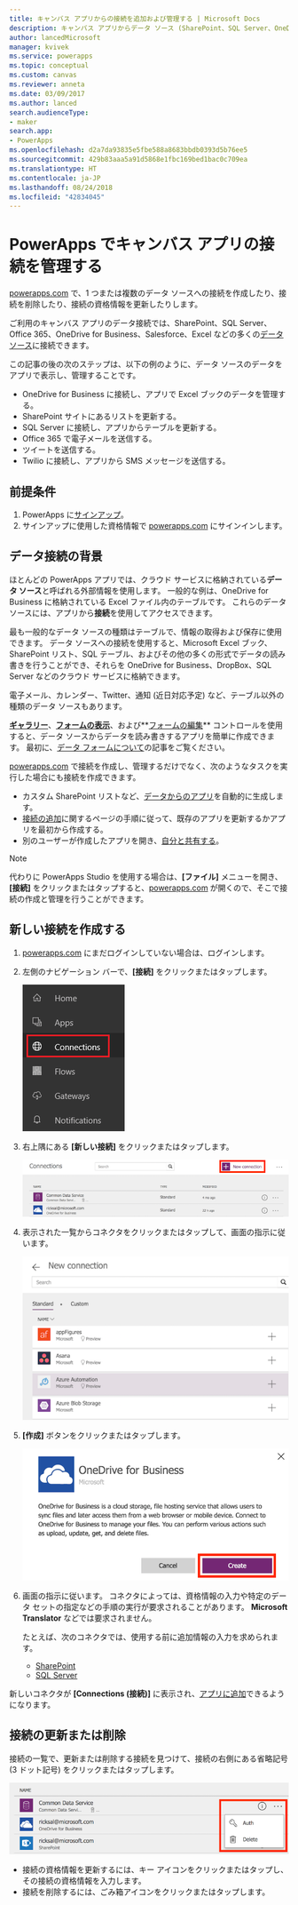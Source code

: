 ```yaml
---
title: キャンバス アプリからの接続を追加および管理する | Microsoft Docs
description: キャンバス アプリからデータ ソース (SharePoint、SQL Server、OneDrive for Business など) への接続を追加、削除、更新する
author: lancedMicrosoft
manager: kvivek
ms.service: powerapps
ms.topic: conceptual
ms.custom: canvas
ms.reviewer: anneta
ms.date: 03/09/2017
ms.author: lanced
search.audienceType:
- maker
search.app:
- PowerApps
ms.openlocfilehash: d2a7da93835e5fbe588a8683bbdb0393d5b76ee5
ms.sourcegitcommit: 429b83aaa5a91d5868e1fbc169bed1bac0c709ea
ms.translationtype: HT
ms.contentlocale: ja-JP
ms.lasthandoff: 08/24/2018
ms.locfileid: "42834045"
---
```

# <a name="manage-canvas-app-connections-in-powerapps"></a>PowerApps でキャンバス アプリの接続を管理する
[powerapps.com](https://web.powerapps.com?utm_source=padocs&utm_medium=linkinadoc&utm_campaign=referralsfromdoc) で、1 つまたは複数のデータ ソースへの接続を作成したり、接続を削除したり、接続の資格情報を更新したりします。

ご利用のキャンバス アプリのデータ接続では、SharePoint、SQL Server、Office 365、OneDrive for Business、Salesforce、Excel などの多くの[データ ソース](connections-list.md)に接続できます。

この記事の後の次のステップは、以下の例のように、データ ソースのデータをアプリで表示し、管理することです。

* OneDrive for Business に接続し、アプリで Excel ブックのデータを管理する。
* SharePoint サイトにあるリストを更新する。
* SQL Server に接続し、アプリからテーブルを更新する。
* Office 365 で電子メールを送信する。
* ツイートを送信する。
* Twilio に接続し、アプリから SMS メッセージを送信する。

## <a name="prerequisites"></a>前提条件
1. PowerApps に[サインアップ](../signup-for-powerapps.md)。
2. サインアップに使用した資格情報で [powerapps.com](https://web.powerapps.com?utm_source=padocs&utm_medium=linkinadoc&utm_campaign=referralsfromdoc) にサインインします。

## <a name="background-on-data-connections"></a>データ接続の背景
ほとんどの PowerApps アプリでは、クラウド サービスに格納されている**データ ソース**と呼ばれる外部情報を使用します。 一般的な例は、OneDrive for Business に格納されている Excel ファイル内のテーブルです。 これらのデータ ソースには、アプリから**接続**を使用してアクセスできます。

最も一般的なデータ ソースの種類はテーブルで、情報の取得および保存に使用できます。 データ ソースへの接続を使用すると、Microsoft Excel ブック、SharePoint リスト、SQL テーブル、およびその他の多くの形式でデータの読み書きを行うことができ、それらを OneDrive for Business、DropBox、SQL Server などのクラウド サービスに格納できます。

電子メール、カレンダー、Twitter、通知 (近日対応予定) など、テーブル以外の種類のデータ ソースもあります。

**[ギャラリー](controls/control-gallery.md)**、**[フォームの表示](controls/control-form-detail.md)**、および**[フォームの編集](controls/control-form-detail.md)** コントロールを使用すると、データ ソースからデータを読み書きするアプリを簡単に作成できます。 最初に、[データ フォームについて](working-with-forms.md)の記事をご覧ください。

[powerapps.com](https://web.powerapps.com?utm_source=padocs&utm_medium=linkinadoc&utm_campaign=referralsfromdoc) で接続を作成し、管理するだけでなく、次のようなタスクを実行した場合にも接続を作成できます。

* カスタム SharePoint リストなど、[データからのアプリ](app-from-sharepoint.md)を自動的に生成します。
* [接続の追加](add-data-connection.md)に関するページの手順に従って、既存のアプリを更新するかアプリを最初から作成する。
* 別のユーザーが作成したアプリを開き、[自分と共有する](share-app.md)。

> [!NOTE]
> 代わりに PowerApps Studio を使用する場合は、**[ファイル]** メニューを開き、**[接続]** をクリックまたはタップすると、[powerapps.com](https://web.powerapps.com?utm_source=padocs&utm_medium=linkinadoc&utm_campaign=referralsfromdoc) が開くので、そこで接続の作成と管理を行うことができます。

## <a name="create-a-new-connection"></a>新しい接続を作成する
1. [powerapps.com](https://web.powerapps.com?utm_source=padocs&utm_medium=linkinadoc&utm_campaign=referralsfromdoc) にまだログインしていない場合は、ログインします。
2. 左側のナビゲーション バーで、**[接続]** をクリックまたはタップします。
   
    ![接続の管理](./media/add-manage-connections/open-connections.png)
3. 右上隅にある **[新しい接続]** をクリックまたはタップします。
   
    ![接続追加](./media/add-manage-connections/add-connection.png)
4. 表示された一覧からコネクタをクリックまたはタップして、画面の指示に従います。
   
   ![接続追加](./media/add-manage-connections/choose-connection.png)
5. **[作成]** ボタンをクリックまたはタップします。
   
   ![接続追加](./media/add-manage-connections/create-connection.png)
6. 画面の指示に従います。 コネクタによっては、資格情報の入力や特定のデータ セットの指定などの手順の実行が要求されることがあります。 **Microsoft Translator** などでは要求されません。
   
   たとえば、次のコネクタでは、使用する前に追加情報の入力を求められます。
   
   * [SharePoint](connections/connection-sharepoint-online.md)
   * [SQL Server](connections/connection-azure-sqldatabase.md)

新しいコネクタが **[Connections (接続)]** に表示され、[アプリに追加](add-data-connection.md)できるようになります。

## <a name="update-or-delete-a-connection"></a>接続の更新または削除
接続の一覧で、更新または削除する接続を見つけて、接続の右側にある省略記号 (3 ドット記号) をクリックまたはタップします。

![接続の更新](./media/add-manage-connections/auth-or-delete.png)

* 接続の資格情報を更新するには、キー アイコンをクリックまたはタップし、その接続の資格情報を入力します。
* 接続を削除するには、ごみ箱アイコンをクリックまたはタップします。

